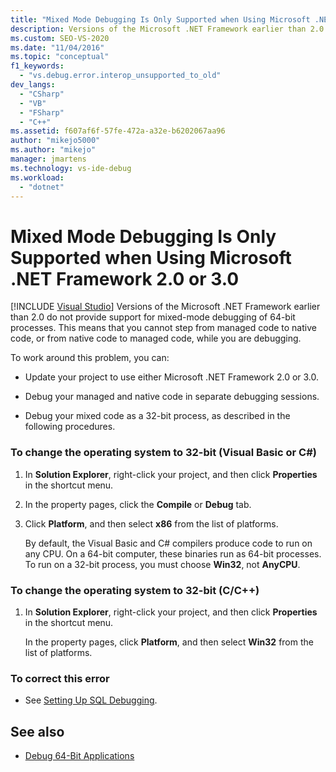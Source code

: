 ```yaml
---
title: "Mixed Mode Debugging Is Only Supported when Using Microsoft .NET Framework 2.0 or 3.0 | Microsoft Docs"
description: Versions of the Microsoft .NET Framework earlier than 2.0 do not provide support for mixed-mode debugging of 64-bit processes. See this article for workarounds.
ms.custom: SEO-VS-2020
ms.date: "11/04/2016"
ms.topic: "conceptual"
f1_keywords:
  - "vs.debug.error.interop_unsupported_to_old"
dev_langs:
  - "CSharp"
  - "VB"
  - "FSharp"
  - "C++"
ms.assetid: f607af6f-57fe-472a-a32e-b6202067aa96
author: "mikejo5000"
ms.author: "mikejo"
manager: jmartens
ms.technology: vs-ide-debug
ms.workload:
  - "dotnet"
---
```

# Mixed Mode Debugging Is Only Supported when Using Microsoft .NET Framework 2.0 or 3.0

 [!INCLUDE [Visual Studio](~/includes/applies-to-version/vs-not-mac.md)]
Versions of the Microsoft .NET Framework earlier than 2.0 do not provide support for mixed-mode debugging of 64-bit processes. This means that you cannot step from managed code to native code, or from native code to managed code, while you are debugging.

 To work around this problem, you can:

- Update your project to use either Microsoft .NET Framework 2.0 or 3.0.

- Debug your managed and native code in separate debugging sessions.

- Debug your mixed code as a 32-bit process, as described in the following procedures.

### To change the operating system to 32-bit (Visual Basic or C#)

1. In **Solution Explorer**, right-click your project, and then click **Properties** in the shortcut menu.

2. In the property pages, click the **Compile** or **Debug** tab.

3. Click **Platform**, and then select **x86** from the list of platforms.

     By default, the Visual Basic and C# compilers produce code to run on any CPU. On a 64-bit computer, these binaries run as 64-bit processes. To run on a 32-bit process, you must choose **Win32**, not **AnyCPU**.

### To change the operating system to 32-bit (C/C++)

1. In **Solution Explorer**, right-click your project, and then click **Properties** in the shortcut menu.

     In the property pages, click **Platform**, and then select **Win32** from the list of platforms.

### To correct this error

- See [Setting Up SQL Debugging](/previous-versions/visualstudio/visual-studio-2010/s4sszxst(v=vs.100)).

## See also
- [Debug 64-Bit Applications](../debugger/debug-64-bit-applications.md)